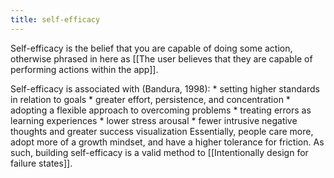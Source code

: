 ```yaml
---
title: self-efficacy
---
```

Self-efficacy is the belief that you are capable of doing some action, otherwise phrased in here as [[The user believes that they are capable of performing actions within the app]].

Self-efficacy is associated with (Bandura, 1998):
	* setting higher standards in relation to goals
	* greater effort, persistence, and concentration
	* adopting a flexible approach to overcoming problems
	* treating errors as learning experiences
	* lower stress arousal
	* fewer intrusive negative thoughts and greater success visualization
Essentially, people care more, adopt more of a growth mindset, and have a higher tolerance for friction. As such, building self-efficacy is a valid method to [[Intentionally design for failure states]].
